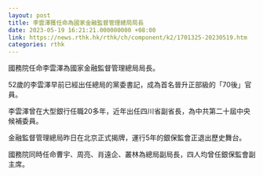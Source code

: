 ```yaml
---
layout: post
title: 李雲澤獲任命為國家金融監督管理總局局長
date: 2023-05-19 16:21:21.000000000 +08:00
link: https://news.rthk.hk/rthk/ch/component/k2/1701325-20230519.htm
categories: rthk
---
```


國務院任命李雲澤為國家金融監督管理總局局長。

52歲的李雲澤早前已經出任總局的黨委書記，成為首名晉升正部級的「70後」官員。

李雲澤曾在大型銀行任職20多年，近年出任四川省副省長，為中共第二十屆中央候補委員。

金融監督管理總局昨日在北京正式揭牌，運行5年的銀保監會正退出歷史舞台。 

國務院同時任命曹宇、周亮、肖遠企、叢林為總局副局長，四人均曾任銀保監會副主席。
